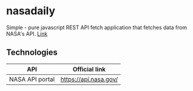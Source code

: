 # nasadaily
Simple - pure javascript REST API fetch application that fetches data from NASA's API. [Link](https://nasadaily.web.app)

## Technologies

| API | Official link |
| ------------- | ------------- |
| NASA API portal | https://api.nasa.gov/ |
